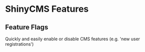 # ShinyCMS Features

## Feature Flags

Quickly and easily enable or disable CMS features (e.g. 'new user registrations')
